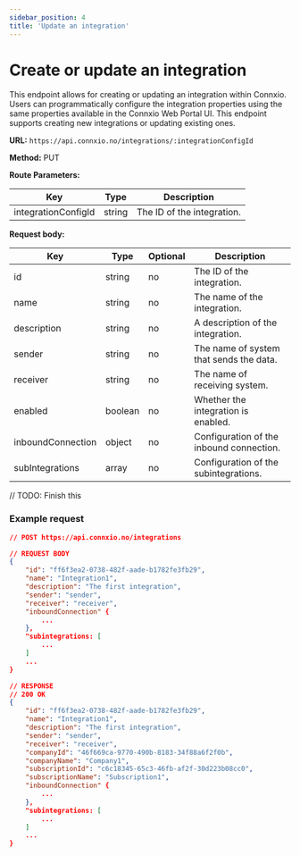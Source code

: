 ```yaml
---
sidebar_position: 4
title: 'Update an integration'
---
```


# Create or update an integration

This endpoint allows for creating or updating an integration within Connxio. Users can programmatically configure the integration properties using the same properties available in the Connxio Web Portal UI. This endpoint supports creating new integrations or updating existing ones.

**URL:** `https://api.connxio.no/integrations/:integrationConfigId`

**Method:** <span class="method put">PUT</span>

**Route Parameters:**

| Key        | Type   | Description |
| ---------- | ------ | ----------- |
| integrationConfigId | string | The ID of the integration. |


**Request body:** 

| Key        | Type   | Optional | Description |
| ---------- | ------ | -------- | ----------- |
| id | string | no | The ID of the integration. |
| name | string | no | The name of the integration. |
| description | string | no | A description of the integration. |
| sender | string | no | The name of system that sends the data. |
| receiver | string | no | The name of receiving system. |
| enabled | boolean | no | Whether the integration is enabled. |
| inboundConnection | object | no | Configuration of the inbound connection. |
| subIntegrations | array | no | Configuration of the subintegrations. |
// TODO: Finish this

### **Example request**

```json
// POST https://api.connxio.no/integrations

// REQUEST BODY
{
    "id": "ff6f3ea2-0738-482f-aade-b1782fe3fb29",
    "name": "Integration1",
    "description": "The first integration",
    "sender": "sender",
    "receiver": "receiver",
    "inboundConnection" {
        ...
    },
    "subintegrations: [
        ...
    ]
    ...
}

// RESPONSE
// 200 OK
{
    "id": "ff6f3ea2-0738-482f-aade-b1782fe3fb29",
    "name": "Integration1",
    "description": "The first integration",
    "sender": "sender",
    "receiver": "receiver",
    "companyId": "46f669ca-9770-490b-8183-34f88a6f2f0b",
    "companyName": "Company1",
    "subscriptionId": "c6c18345-65c3-46fb-af2f-30d223b08cc0",
    "subscriptionName": "Subscription1",
    "inboundConnection" {
        ...
    },
    "subintegrations: [
        ...
    ]
    ...
}

```